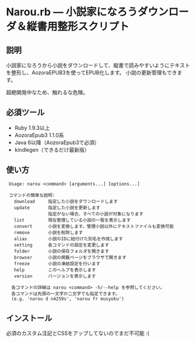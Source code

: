 Narou.rb ― 小説家になろうダウンローダ＆縦書用整形スクリプト
============

説明
------------

小説家になろうから小説をダウンロードして、縦書で読みやすいようにテキストを整形し、AozoraEPUB3を使ってEPUB化します。
小説の更新管理もできます。

超絶開発中なため、触れるな危険。

必須ツール
------------
* Ruby 1.9.3以上
* AozoraEpub3 1.1.0系
* Java 6以降（AozoraEpub3で必須）
* kindlegen（できるだけ最新版）

使い方
------------
```
 Usage: narou <command> [arguments...] [options...]

 コマンドの簡単な説明:
   download     指定した小説をダウンロードします
   update       指定した小説を更新します
                指定がない場合、すべての小説が対象になります
   list         現在管理している小説の一覧を表示します
   convert      小説を変換します。管理小説以外にテキストファイルも変換可能
   remove       小説を削除します
   alias        小説のIDに紐付けた別名を作成します
   setting      各コマンドの設定を変更します
   folder       小説の保存フォルダを開きます
   browser      小説の掲載ページをブラウザで開きます
   freeze       小説の凍結設定を行います
   help         このヘルプを表示します
   version      バージョンを表示します

  各コマンドの詳細は narou <command> -h/--help を参照してください。
  各コマンドは先頭の一文字か二文字でも指定できます。
  (e.g. 'narou d n4259s', 'narou fr musyoku')
```

インストール
------------
必須のカスタム注記とCSSをアップしてないのでまだ不可能 :(

